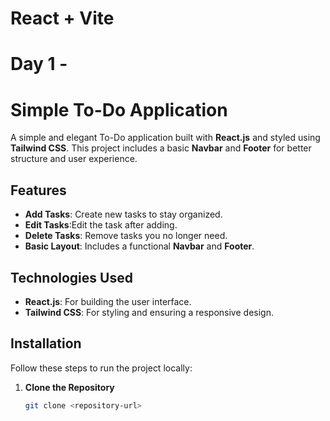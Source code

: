 # React + Vite

# Day 1 -

# Simple To-Do Application

A simple and elegant To-Do application built with **React.js** and styled using **Tailwind CSS**. This project includes a basic **Navbar** and **Footer** for better structure and user experience.

## Features

- **Add Tasks**: Create new tasks to stay organized.
- **Edit Tasks**:Edit the task after adding.
- **Delete Tasks**: Remove tasks you no longer need.
- **Basic Layout**: Includes a functional **Navbar** and **Footer**.

## Technologies Used

- **React.js**: For building the user interface.
- **Tailwind CSS**: For styling and ensuring a responsive design.

## Installation

Follow these steps to run the project locally:

1. **Clone the Repository**
   ```bash
   git clone <repository-url>
   ```
